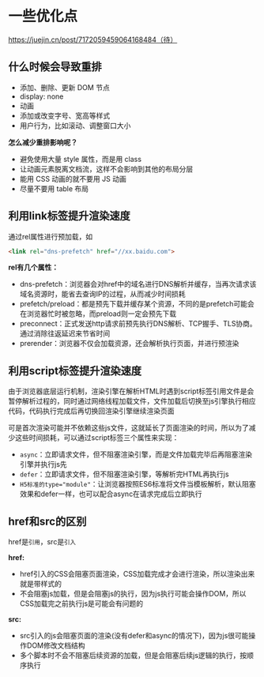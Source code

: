 
# 一些优化点

https://juejin.cn/post/7172059459064168484（待）

## 什么时候会导致重排

- 添加、删除、更新 DOM 节点
- display: none
- 动画
- 添加或改变字号、宽高等样式
- 用户行为，比如滚动、调整窗口大小

**怎么减少重排影响呢？**

- 避免使用大量 style 属性，而是用 class
- 让动画元素脱离文档流，这样不会影响到其他的布局分层
- 能用 CSS 动画的就不要用 JS 动画
- 尽量不要用 table 布局

## 利用link标签提升渲染速度

通过rel属性进行预加载，如

```html
<link rel="dns-prefetch" href="//xx.baidu.com">
```

**rel有几个属性：**

- dns-prefetch：浏览器会对href中的域名进行DNS解析并缓存，当再次请求该域名资源时，能省去查询IP的过程，从而减少时间损耗
- prefetch/preload：都是预先下载并缓存某个资源，不同的是prefetch可能会在浏览器忙时被忽略，而preload则一定会预先下载
- preconnect：正式发送http请求前预先执行DNS解析、TCP握手、TLS协商。通过消除往返延迟来节省时间
- prerender：浏览器不仅会加载资源，还会解析执行页面，并进行预渲染


## 利用script标签提升渲染速度

由于浏览器底层运行机制，渲染引擎在解析HTML时遇到script标签引用文件是会暂停解析过程的，同时通过网络线程加载文件，文件加载后切换至js引擎执行相应代码，代码执行完成后再切换回渲染引擎继续渲染页面

可是首次渲染可能并不依赖这些js文件，这就延长了页面渲染的时间，所以为了减少这些时间损耗，可以通过script标签三个属性来实现：
- `async`：立即请求文件，但不阻塞渲染引擎，而是文件加载完毕后再阻塞渲染引擎并执行js先
- `defer`：立即请求文件，但不阻塞渲染引擎，等解析完HTML再执行js
- `H5标准的type="module"`：让浏览器按照ES6标准将文件当模板解析，默认阻塞效果和defer一样，也可以配合async在请求完成后立即执行

## href和src的区别

href是`引用`，src是`引入`

**href:**
- href引入的CSS会阻塞页面渲染，CSS加载完成才会进行渲染，所以渲染出来就是带样式的
- 不会阻塞js加载，但是会阻塞js的执行，因为js执行可能会操作DOM，所以CSS加载完之前执行js是可能会有问题的

**src:**
- src引入的js会阻塞页面的渲染(没有defer和async的情况下)，因为js很可能操作DOM修改文档结构
- 多个脚本时不会不阻塞后续资源的加载，但是会阻塞后续js逻辑的执行，按顺序执行


